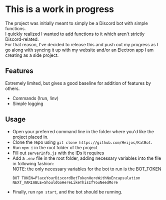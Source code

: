 # This is a work in progress

The project was initially meant to simply be a Discord bot with simple functions.\
I quickly realized I wanted to add functions to it which aren't strictly Discord-related.\
For that reason, I've decided to release this and push out my progress as I go along with syncing it up with my website and/or an Electron app I am creating as a side project.

## Features

Extremely limited, but gives a good baseline for addition of features by others.
- Commands (!run, !inv)
- Simple logging
  

## Usage

- Open your preferred command line in the folder where you'd like the project placed in.
- Clone the repo using `git clone https://github.com/Heijos/KatBot`.
- Run `npm i` in the root folder of the project
- Fill out `serverInfo.js` with the IDs it requires
- Add a `.env` file in the root folder, adding necessary variables into the file in following fashion:\
  NOTE: the only necessary variables for the bot to run is the BOT_TOKEN
  ```
  BOT_TOKEN=PlaceYourDiscordBotTokenHereWithNoEncapsulation
  NEXT_VARIABLE=ShouldGoHereLikeThisIfYouNeedMore
  ```
- Finally, run `npm start`, and the bot should be running.

